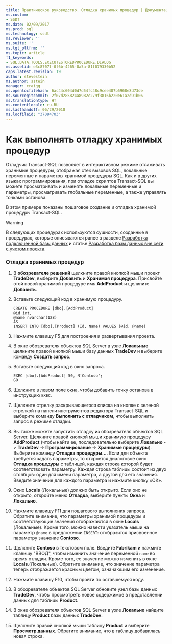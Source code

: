 ```yaml
---
title: Практическое руководство. Отладка хранимых процедур | Документация Майкрософт
ms.custom:
- SSDT
ms.date: 02/09/2017
ms.prod: sql
ms.technology: ssdt
ms.reviewer: ''
ms.suite: ''
ms.tgt_pltfrm: ''
ms.topic: article
f1_keywords:
- SQL.DATA.TOOLS.EXECUTESTOREDPROCEDURE.DIALOG
ms.assetid: e3c8707f-0f6b-4265-8a5a-81f079330b52
caps.latest.revision: 19
author: stevestein
ms.author: sstein
manager: craigg
ms.openlocfilehash: 6ac44c604d0d7d54fc48c9cee487b5968e8d73de
ms.sourcegitcommit: 2f07d285824a8982c279f3816b220e61a2d91b06
ms.translationtype: HT
ms.contentlocale: ru-RU
ms.lasthandoff: 06/29/2018
ms.locfileid: "37094703"
---
```

# <a name="how-to-debug-stored-procedures"></a>Как выполнять отладку хранимых процедур
Отладчик Transact\-SQL позволяет в интерактивном режиме отлаживать хранимые процедуры, отображая стек вызовов SQL, локальные переменные и параметры хранимой процедуры SQL. Как и в других языках программирования, при отладке скриптов Transact\-SQL вы можете просматривать и изменять локальные переменные и параметры, просматривать глобальные переменные, а также управлять точками останова.  
  
В этом примере показаны пошаговое создание и отладка хранимой процедуры Transact\-SQL.  
  
> [!WARNING]  
> В следующих процедурах используются сущности, созданные в процедурах, которые описываются ранее в разделе [Разработка подключенной базы данных](../ssdt/connected-database-development.md) и статье [Разработка базы данных вне сети с учетом проекта](../ssdt/project-oriented-offline-database-development.md).  
  
### <a name="to-debug-stored-procedures"></a>Отладка хранимых процедур  
  
1.  В **обозревателе решений** щелкните правой кнопкой мыши проект **TradeDev**, выберите **Добавить** и **Хранимая процедура**. Присвойте этой новой хранимой процедуре имя **AddProduct** и щелкните **Добавить**.  
  
2.  Вставьте следующий код в хранимую процедуру.  
  
    ```  
    CREATE PROCEDURE [dbo].[AddProduct]  
    @id int,  
    @name nvarchar(128)  
    AS  
    INSERT INTO [dbo].[Product] (Id, Name) VALUES (@id, @name)  
    ```  
  
3.  Нажмите клавишу F5 для построения и развертывания проекта.  
  
4.  В окне обозревателя объектов SQL Server в узле **Локальные** щелкните правой кнопкой мыши базу данных **TradeDev** и выберите команду **Создать запрос**.  
  
5.  Вставьте следующий код в окно запроса.  
  
    ```  
    EXEC [dbo].[AddProduct] 50, N'Contoso';  
    GO  
    ```  
  
6.  Щелкните в левом поле окна, чтобы добавить точку останова в инструкцию `EXEC`.  
  
7.  Щелкните стрелку раскрывающегося списка на кнопке с зеленой стрелкой на панели инструментов редактора Transact\-SQL и выберите команду **Выполнить с отладчиком**, чтобы выполнить запрос в режиме отладки.  
  
8.  Вы также можете запустить отладку из обозревателя объектов SQL Server. Щелкните правой кнопкой мыши хранимую процедуру **AddProduct** (чтобы найти ее, последовательно выберите **Локально** -> **TradeDev** -> **Программирование** -> **Хранимые процедуры**). Выберите команду **Отладка процедуры...**. Если для объекта требуется задать параметры, то откроется диалоговое окно **Отладка процедуры** с таблицей, каждая строка которой будет соответствовать параметру. Каждая строка таблицы состоит из двух столбцов: один для имени параметра, а другой для его значения. Введите значение для каждого параметра и нажмите кнопку «ОК».  
  
9. Окно **Locals** (Локальные) должно быть открыто. Если оно не открыто, откройте меню **Отладка**, выберите пункты **Окна** и **Локально**.  
  
10. Нажмите клавишу F11 для пошагового выполнения запроса. Обратите внимание, что параметры хранимой процедуры и соответствующие значения отображаются в окне **Locals** (Локальные). Кроме того, можно навести указатель мыши на параметр `@name` в предложении `INSERT`: отобразится присвоенное параметру значение **Contoso**.  
  
11. Щелкните **Contoso** в текстовом поле. Введите **Fabrikam** и нажмите клавишу "ВВОД", чтобы изменить значение переменной `name` во время отладки. Кроме того, ее значение можно изменить в окне **Locals**.(Локальные). Обратите внимание, что значение параметра теперь отображается красным цветом, означающим его изменение.  
  
12. Нажмите клавишу F10, чтобы пройти по оставшемуся коду.  
  
13. В обозревателе объектов SQL Server обновите узел базы данных **TradeDev**, чтобы просмотреть новое содержимое в представлении данных для таблицы **Product**.  
  
14. В окне обозревателя объектов SQL Server в узле **Локально** найдите таблицу **Product** базы данных **TradeDev**.  
  
15. Щелкните правой кнопкой мыши таблицу **Product** и выберите **Просмотр данных**. Обратите внимание, что в таблицу добавилась новая строка.  
  
